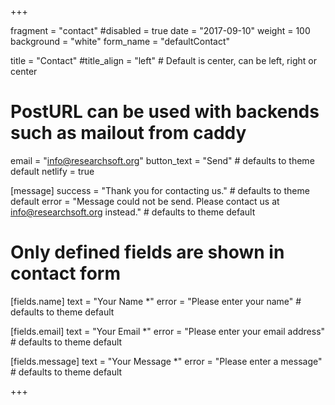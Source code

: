+++

fragment = "contact"
#disabled = true
date = "2017-09-10"
weight = 100
background = "white"
form_name = "defaultContact"

title = "Contact"
#title_align = "left" # Default is center, can be left, right or center

# PostURL can be used with backends such as mailout from caddy
email = "info@researchsoft.org"
button_text = "Send" # defaults to theme default
netlify = true

[message]
  success = "Thank you for contacting us." # defaults to theme default
  error = "Message could not be send. Please contact us at info@researchsoft.org instead." # defaults to theme default

# Only defined fields are shown in contact form
[fields.name]
  text = "Your Name *"
  error = "Please enter your name" # defaults to theme default

[fields.email]
  text = "Your Email *"
  error = "Please enter your email address" # defaults to theme default

[fields.message]
  text = "Your Message *"
  error = "Please enter a message" # defaults to theme default

+++